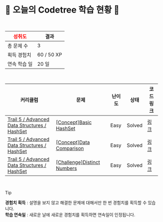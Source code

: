 # 🌲 오늘의 Codetree 학습 현황 🌲

<br />

| <span style="color:red;display:block;text-align:center;"> **성취도**</span> | 결과 |
|---|---|
| 총 문제 수 | 3 |
| 획득 경험치 | 60 / 50 XP |
| 연속 학습 일 | 20 일 |

<br />

|커리큘럼|문제|난이도|상태|코드 링크|
|---|---|---|---|---|
|[Trail 5 / Advanced Data Structures / HashSet](https://www.codetree.ai/trail-info/intermediate-mid/)|[[Concept]Basic HashSet](https://www.codetree.ai/trails/complete/curated-cards/intro-hashset-basic/)|Easy|Solved|[링크](https://github.com/jxnyxng/codeTree/blob/main/251030/hashset%20%EA%B8%B0%EB%B3%B8/hashset-basic.py)|
|[Trail 5 / Advanced Data Structures / HashSet](https://www.codetree.ai/trail-info/intermediate-mid/)|[[Concept]Data Comparison](https://www.codetree.ai/trails/complete/curated-cards/intro-data-comparison/)|Easy|Solved|[링크](https://github.com/jxnyxng/codeTree/blob/main/251030/%EB%8D%B0%EC%9D%B4%ED%84%B0%20%EB%B9%84%EA%B5%90/data-comparison.py)|
|[Trail 5 / Advanced Data Structures / HashSet](https://www.codetree.ai/trail-info/intermediate-mid/)|[[Challenge]Distinct Numbers](https://www.codetree.ai/trails/complete/curated-cards/challenge-distinct-numbers/)|Easy|Solved|[링크](https://github.com/jxnyxng/codeTree/blob/main/251030/%EC%84%9C%EB%A1%9C%20%EB%8B%A4%EB%A5%B8%20%EC%88%98%EC%9D%98%20%EA%B0%9C%EC%88%98/distinct-numbers.py)|


<br />

> [!TIP]
> **경험치 획득** : 설명을 보지 않고 해결한 문제에 대해서만 한 번 경험치를 획득할 수 있습니다.  
> **학습 연속일** : 새로운 날에 새로운 경험치를 획득하면 연속일이 인정됩니다.

